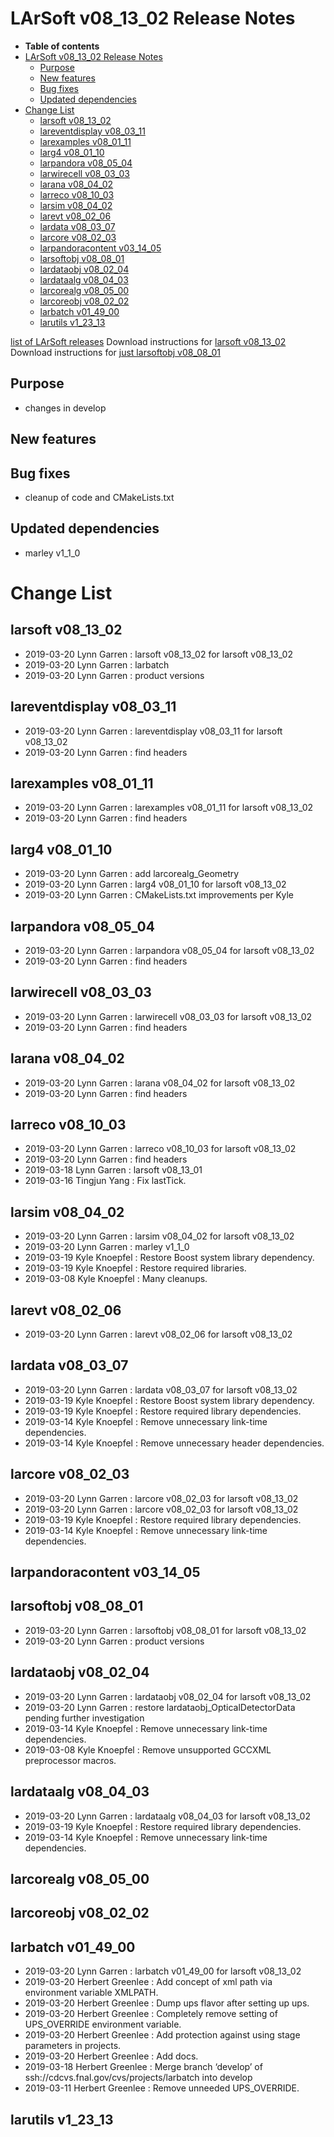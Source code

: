 LArSoft v08\_13\_02 Release Notes
======================================================================

-   **Table of contents**
-   [LArSoft v08\_13\_02 Release Notes](#LArSoft-v08_13_02-Release-Notes)
    -   [Purpose](#Purpose)
    -   [New features](#New-features)
    -   [Bug fixes](#Bug-fixes)
    -   [Updated dependencies](#Updated-dependencies)
-   [Change List](#Change-List)
    -   [larsoft v08\_13\_02](#larsoft-v08_13_02)
    -   [lareventdisplay v08\_03\_11](#lareventdisplay-v08_03_11)
    -   [larexamples v08\_01\_11](#larexamples-v08_01_11)
    -   [larg4 v08\_01\_10](#larg4-v08_01_10)
    -   [larpandora v08\_05\_04](#larpandora-v08_05_04)
    -   [larwirecell v08\_03\_03](#larwirecell-v08_03_03)
    -   [larana v08\_04\_02](#larana-v08_04_02)
    -   [larreco v08\_10\_03](#larreco-v08_10_03)
    -   [larsim v08\_04\_02](#larsim-v08_04_02)
    -   [larevt v08\_02\_06](#larevt-v08_02_06)
    -   [lardata v08\_03\_07](#lardata-v08_03_07)
    -   [larcore v08\_02\_03](#larcore-v08_02_03)
    -   [larpandoracontent v03\_14\_05](#larpandoracontent-v03_14_05)
    -   [larsoftobj v08\_08\_01](#larsoftobj-v08_08_01)
    -   [lardataobj v08\_02\_04](#lardataobj-v08_02_04)
    -   [lardataalg v08\_04\_03](#lardataalg-v08_04_03)
    -   [larcorealg v08\_05\_00](#larcorealg-v08_05_00)
    -   [larcoreobj v08\_02\_02](#larcoreobj-v08_02_02)
    -   [larbatch v01\_49\_00](#larbatch-v01_49_00)
    -   [larutils v1\_23\_13](#larutils-v1_23_13)

[list of LArSoft releases](LArSoft_release_list)
Download instructions for [larsoft v08\_13\_02](http://scisoft.fnal.gov/scisoft/bundles/larsoft/v08_13_02/larsoft-v08_13_02.html)
Download instructions for [just larsoftobj v08\_08\_01](http://scisoft.fnal.gov/scisoft/bundles/larsoftobj/v08_08_01/larsoftobj-v08_08_01.html)

Purpose
--------------------

-   changes in develop

New features
------------------------------

Bug fixes
------------------------

-   cleanup of code and CMakeLists.txt

Updated dependencies
----------------------------------------------

-   marley v1\_1\_0

Change List
============================

larsoft v08\_13\_02
------------------------------------------

-   2019-03-20 Lynn Garren : larsoft v08\_13\_02 for larsoft v08\_13\_02
-   2019-03-20 Lynn Garren : larbatch
-   2019-03-20 Lynn Garren : product versions

lareventdisplay v08\_03\_11
----------------------------------------------------------

-   2019-03-20 Lynn Garren : lareventdisplay v08\_03\_11 for larsoft v08\_13\_02
-   2019-03-20 Lynn Garren : find headers

larexamples v08\_01\_11
--------------------------------------------------

-   2019-03-20 Lynn Garren : larexamples v08\_01\_11 for larsoft v08\_13\_02
-   2019-03-20 Lynn Garren : find headers

larg4 v08\_01\_10
--------------------------------------

-   2019-03-20 Lynn Garren : add larcorealg\_Geometry
-   2019-03-20 Lynn Garren : larg4 v08\_01\_10 for larsoft v08\_13\_02
-   2019-03-20 Lynn Garren : CMakeLists.txt improvements per Kyle

larpandora v08\_05\_04
------------------------------------------------

-   2019-03-20 Lynn Garren : larpandora v08\_05\_04 for larsoft v08\_13\_02
-   2019-03-20 Lynn Garren : find headers

larwirecell v08\_03\_03
--------------------------------------------------

-   2019-03-20 Lynn Garren : larwirecell v08\_03\_03 for larsoft v08\_13\_02
-   2019-03-20 Lynn Garren : find headers

larana v08\_04\_02
----------------------------------------

-   2019-03-20 Lynn Garren : larana v08\_04\_02 for larsoft v08\_13\_02
-   2019-03-20 Lynn Garren : find headers

larreco v08\_10\_03
------------------------------------------

-   2019-03-20 Lynn Garren : larreco v08\_10\_03 for larsoft v08\_13\_02
-   2019-03-20 Lynn Garren : find headers
-   2019-03-18 Lynn Garren : larsoft v08\_13\_01
-   2019-03-16 Tingjun Yang : Fix lastTick.

larsim v08\_04\_02
----------------------------------------

-   2019-03-20 Lynn Garren : larsim v08\_04\_02 for larsoft v08\_13\_02
-   2019-03-20 Lynn Garren : marley v1\_1\_0
-   2019-03-19 Kyle Knoepfel : Restore Boost system library dependency.
-   2019-03-19 Kyle Knoepfel : Restore required libraries.
-   2019-03-08 Kyle Knoepfel : Many cleanups.

larevt v08\_02\_06
----------------------------------------

-   2019-03-20 Lynn Garren : larevt v08\_02\_06 for larsoft v08\_13\_02

lardata v08\_03\_07
------------------------------------------

-   2019-03-20 Lynn Garren : lardata v08\_03\_07 for larsoft v08\_13\_02
-   2019-03-19 Kyle Knoepfel : Restore Boost system library dependency.
-   2019-03-19 Kyle Knoepfel : Restore required library dependencies.
-   2019-03-14 Kyle Knoepfel : Remove unnecessary link-time dependencies.
-   2019-03-14 Kyle Knoepfel : Remove unnecessary header dependencies.

larcore v08\_02\_03
------------------------------------------

-   2019-03-20 Lynn Garren : larcore v08\_02\_03 for larsoft v08\_13\_02
-   2019-03-20 Lynn Garren : larcore v08\_02\_03 for larsoft v08\_13\_02
-   2019-03-19 Kyle Knoepfel : Restore required library dependencies.
-   2019-03-14 Kyle Knoepfel : Remove unnecessary link-time dependencies.

larpandoracontent v03\_14\_05
--------------------------------------------------------------

larsoftobj v08\_08\_01
------------------------------------------------

-   2019-03-20 Lynn Garren : larsoftobj v08\_08\_01 for larsoft v08\_13\_02
-   2019-03-20 Lynn Garren : product versions

lardataobj v08\_02\_04
------------------------------------------------

-   2019-03-20 Lynn Garren : lardataobj v08\_02\_04 for larsoft v08\_13\_02
-   2019-03-20 Lynn Garren : restore lardataobj\_OpticalDetectorData pending further investigation
-   2019-03-14 Kyle Knoepfel : Remove unnecessary link-time dependencies.
-   2019-03-08 Kyle Knoepfel : Remove unsupported GCCXML preprocessor macros.

lardataalg v08\_04\_03
------------------------------------------------

-   2019-03-20 Lynn Garren : lardataalg v08\_04\_03 for larsoft v08\_13\_02
-   2019-03-19 Kyle Knoepfel : Restore required library dependencies.
-   2019-03-14 Kyle Knoepfel : Remove unnecessary link-time dependencies.

larcorealg v08\_05\_00
------------------------------------------------

larcoreobj v08\_02\_02
------------------------------------------------

larbatch v01\_49\_00
--------------------------------------------

-   2019-03-20 Lynn Garren : larbatch v01\_49\_00 for larsoft v08\_13\_02
-   2019-03-20 Herbert Greenlee : Add concept of xml path via environment variable XMLPATH.
-   2019-03-20 Herbert Greenlee : Dump ups flavor after setting up ups.
-   2019-03-20 Herbert Greenlee : Completely remove setting of UPS\_OVERRIDE environment variable.
-   2019-03-20 Herbert Greenlee : Add protection against using stage parameters in projects.
-   2019-03-20 Herbert Greenlee : Add docs.
-   2019-03-18 Herbert Greenlee : Merge branch ‘develop’ of ssh://cdcvs.fnal.gov/cvs/projects/larbatch into develop
-   2019-03-11 Herbert Greenlee : Remove unneeded UPS\_OVERRIDE.

larutils v1\_23\_13
------------------------------------------
